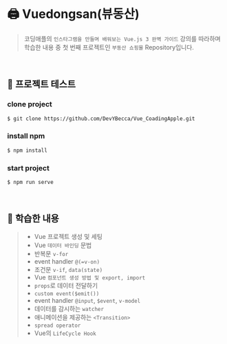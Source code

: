 # 🖨 Vuedongsan(뷰동산)

> 코딩애플의 `인스타그램을 만들며 배워보는 Vue.js 3 완벽 가이드` 강의를 따라하며 학습한 내용 중 첫 번째 프로젝트인 `부동산 쇼핑몰` Repository입니다.

<br />

## 📌 프로젝트 테스트

### clone project

```bash
$ git clone https://github.com/DevYBecca/Vue_CoadingApple.git
```

### install npm

```bash
$ npm install
```

### start project

```bash
$ npm run serve
```

<br />

## 📌 학습한 내용

> - Vue 프로젝트 생성 및 세팅<br />
> - Vue `데이터 바인딩` 문법<br />
> - 반복문 `v-for`<br />
> - event handler `@(=v-on)`<br />
> - 조건문 `v-if`, `data(state)`<br />
> - Vue `컴포넌트 생성 방법 및 export, import`<br />
> - `props`로 데이터 전달하기<br />
> - `custom event($emit())`<br />
> - event handler `@input`, `$event`, `v-model`<br />
> - 데이터를 감시하는 `watcher`<br />
> - 애니메이션을 제공하는 `<Transition>`<br />
> - `spread operator`<br />
> - Vue의 `LifeCycle Hook`<br />

<br />
